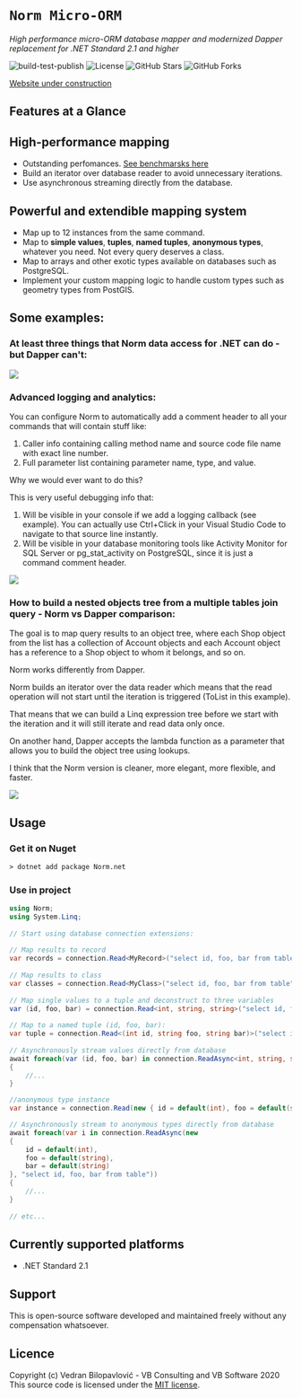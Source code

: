 # **`Norm Micro-ORM`**
 
_High performance micro-ORM database mapper and modernized Dapper replacement for .NET Standard 2.1 and higher_
 
![build-test-publish](https://github.com/vb-consulting/Norm.net/workflows/build-test-publish/badge.svg)
![License](https://img.shields.io/badge/license-MIT-green)
![GitHub Stars](https://img.shields.io/github/stars/vb-consulting/Norm.net?style=social)
![GitHub Forks](https://img.shields.io/github/forks/vb-consulting/Norm.net?style=social)

[Website under construction](https://norm-dot-net.netlify.app/)
 
## Features at a Glance
 
## **High-performance mapping**

- Outstanding perfomances. [See benchmarsks here](https://github.com/vb-consulting/Norm.net/blob/master/performance-tests.md)
- Build an iterator over database reader to avoid unnecessary iterations.
- Use asynchronous streaming directly from the database.

## **Powerful and extendible mapping system**

- Map up to 12 instances from the same command.
- Map to **simple values**, **tuples**, **named tuples**, **anonymous types**, whatever you need. Not every query deserves a class.
- Map to arrays and other exotic types available on databases such as PostgreSQL.
- Implement your custom mapping logic to handle custom types such as geometry types from PostGIS.

## Some examples:

###  At least three things that Norm data access for .NET can do - but Dapper can't: 
![](https://github.com/vb-consulting/Norm.net/blob/master/norm-mapping.jpg)

### Advanced logging and analytics:

You can configure Norm to automatically add a comment header to all your commands that will contain stuff like:

1) Caller info containing calling method name and source code file name with exact line number.
2) Full parameter list containing parameter name, type, and value.

Why we would ever want to do this?

This is very useful debugging info that:

1) Will be visible in your console if we add a logging callback (see example). You can actually use Ctrl+Click in your Visual Studio Code to navigate to that source line instantly.
2) Will be visible in your database monitoring tools like Activity Monitor for SQL Server or pg_stat_activity on PostgreSQL, since it is just a command comment header.

![](https://github.com/vb-consulting/Norm.net/blob/master/norm-logging.jpg)

### How to build a nested objects tree from a multiple tables join query - Norm vs Dapper comparison:

The goal is to map query results to an object tree, where each Shop object from the list has a collection of Account objects and each Account object has a reference to a Shop object to whom it belongs, and so on.

Norm works differently from Dapper.

Norm builds an iterator over the data reader which means that the read operation will not start until the iteration is triggered (ToList in this example).

That means that we can build a Linq expression tree before we start with the iteration and it will still iterate and read data only once.

On another hand, Dapper accepts the lambda function as a parameter that allows you to build the object tree using lookups.

I think that the Norm version is cleaner, more elegant, more flexible, and faster.


![](https://github.com/vb-consulting/Norm.net/blob/master/nested.png)

## Usage
 
### Get it on Nuget
 
```txt
> dotnet add package Norm.net
```
 
### Use in project
 
```csharp
using Norm;
using System.Linq;
 
// Start using database connection extensions:
 
// Map results to record
var records = connection.Read<MyRecord>("select id, foo, bar from table");
 
// Map results to class
var classes = connection.Read<MyClass>("select id, foo, bar from table");
 
// Map single values to a tuple and deconstruct to three variables
var (id, foo, bar) = connection.Read<int, string, string>("select id, foo, bar from table").Single();
 
// Map to a named tuple (id, foo, bar):
var tuple = connection.Read<(int id, string foo, string bar)>("select id, foo, bar from table").Single();
 
// Asynchronously stream values directly from database
await foreach(var (id, foo, bar) in connection.ReadAsync<int, string, string>("select id, foo, bar from table"))
{
    //...
}

//anonymous type instance
var instance = connection.Read(new { id = default(int), foo = default(string), bar = default(string) }, "select id, foo, bar from table").Single();

// Asynchronously stream to anonymous types directly from database
await foreach(var i in connection.ReadAsync(new 
{ 
    id = default(int), 
    foo = default(string), 
    bar = default(string) 
}, "select id, foo, bar from table"))
{
    //...
}
 
// etc...
```
 
## Currently supported platforms
 
- .NET Standard 2.1
 
## Support
 
This is open-source software developed and maintained freely without any compensation whatsoever.
 
## Licence
 
Copyright (c) Vedran Bilopavlović - VB Consulting and VB Software 2020
This source code is licensed under the [MIT license](https://github.com/vbilopav/NoOrm.Net/blob/master/LICENSE).
